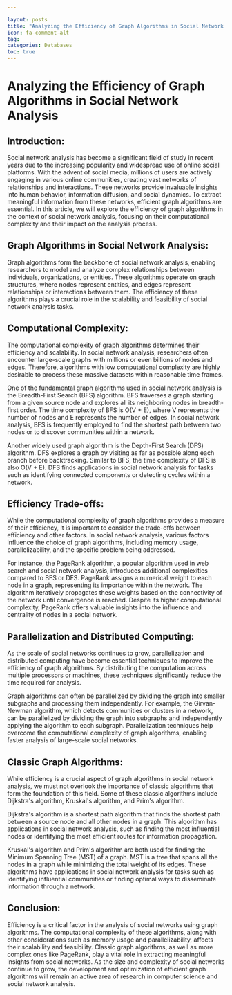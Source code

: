 ```yaml
---

layout: posts
title: "Analyzing the Efficiency of Graph Algorithms in Social Network Analysis"
icon: fa-comment-alt
tag:      
categories: Databases
toc: true
---
```




# Analyzing the Efficiency of Graph Algorithms in Social Network Analysis

## Introduction:
Social network analysis has become a significant field of study in recent years due to the increasing popularity and widespread use of online social platforms. With the advent of social media, millions of users are actively engaging in various online communities, creating vast networks of relationships and interactions. These networks provide invaluable insights into human behavior, information diffusion, and social dynamics. To extract meaningful information from these networks, efficient graph algorithms are essential. In this article, we will explore the efficiency of graph algorithms in the context of social network analysis, focusing on their computational complexity and their impact on the analysis process.

## Graph Algorithms in Social Network Analysis:
Graph algorithms form the backbone of social network analysis, enabling researchers to model and analyze complex relationships between individuals, organizations, or entities. These algorithms operate on graph structures, where nodes represent entities, and edges represent relationships or interactions between them. The efficiency of these algorithms plays a crucial role in the scalability and feasibility of social network analysis tasks.

## Computational Complexity:
The computational complexity of graph algorithms determines their efficiency and scalability. In social network analysis, researchers often encounter large-scale graphs with millions or even billions of nodes and edges. Therefore, algorithms with low computational complexity are highly desirable to process these massive datasets within reasonable time frames.

One of the fundamental graph algorithms used in social network analysis is the Breadth-First Search (BFS) algorithm. BFS traverses a graph starting from a given source node and explores all its neighboring nodes in breadth-first order. The time complexity of BFS is O(V + E), where V represents the number of nodes and E represents the number of edges. In social network analysis, BFS is frequently employed to find the shortest path between two nodes or to discover communities within a network.

Another widely used graph algorithm is the Depth-First Search (DFS) algorithm. DFS explores a graph by visiting as far as possible along each branch before backtracking. Similar to BFS, the time complexity of DFS is also O(V + E). DFS finds applications in social network analysis for tasks such as identifying connected components or detecting cycles within a network.

## Efficiency Trade-offs:
While the computational complexity of graph algorithms provides a measure of their efficiency, it is important to consider the trade-offs between efficiency and other factors. In social network analysis, various factors influence the choice of graph algorithms, including memory usage, parallelizability, and the specific problem being addressed.

For instance, the PageRank algorithm, a popular algorithm used in web search and social network analysis, introduces additional complexities compared to BFS or DFS. PageRank assigns a numerical weight to each node in a graph, representing its importance within the network. The algorithm iteratively propagates these weights based on the connectivity of the network until convergence is reached. Despite its higher computational complexity, PageRank offers valuable insights into the influence and centrality of nodes in a social network.

## Parallelization and Distributed Computing:
As the scale of social networks continues to grow, parallelization and distributed computing have become essential techniques to improve the efficiency of graph algorithms. By distributing the computation across multiple processors or machines, these techniques significantly reduce the time required for analysis.

Graph algorithms can often be parallelized by dividing the graph into smaller subgraphs and processing them independently. For example, the Girvan-Newman algorithm, which detects communities or clusters in a network, can be parallelized by dividing the graph into subgraphs and independently applying the algorithm to each subgraph. Parallelization techniques help overcome the computational complexity of graph algorithms, enabling faster analysis of large-scale social networks.

## Classic Graph Algorithms:
While efficiency is a crucial aspect of graph algorithms in social network analysis, we must not overlook the importance of classic algorithms that form the foundation of this field. Some of these classic algorithms include Dijkstra's algorithm, Kruskal's algorithm, and Prim's algorithm.

Dijkstra's algorithm is a shortest path algorithm that finds the shortest path between a source node and all other nodes in a graph. This algorithm has applications in social network analysis, such as finding the most influential nodes or identifying the most efficient routes for information propagation.

Kruskal's algorithm and Prim's algorithm are both used for finding the Minimum Spanning Tree (MST) of a graph. MST is a tree that spans all the nodes in a graph while minimizing the total weight of its edges. These algorithms have applications in social network analysis for tasks such as identifying influential communities or finding optimal ways to disseminate information through a network.

## Conclusion:
Efficiency is a critical factor in the analysis of social networks using graph algorithms. The computational complexity of these algorithms, along with other considerations such as memory usage and parallelizability, affects their scalability and feasibility. Classic graph algorithms, as well as more complex ones like PageRank, play a vital role in extracting meaningful insights from social networks. As the size and complexity of social networks continue to grow, the development and optimization of efficient graph algorithms will remain an active area of research in computer science and social network analysis.